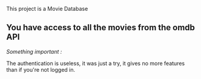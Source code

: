This project is a Movie Database

## You have access to all the movies from the omdb API

_Something important :_

The authentication is useless, it was just a try, it gives no more features than if you're not logged in.
